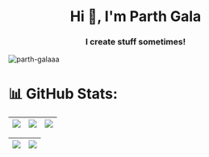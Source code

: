 <h1 align="center">Hi 👋, I'm Parth Gala</h1>
<h3 align="center">I create stuff sometimes!</h3>

<p align="left"> 
  <img src="https://komarev.com/ghpvc/?username=parth-galaaa&label=Profile%20views&color=0e75b6&style=flat" alt="parth-galaaa" /> 
</p>

# 📊 GitHub Stats:
<!-- ![banner](https://user-images.githubusercontent.com/109308073/202793525-b2d35c97-1687-46ed-a44a-86504d86c81c.png) -->
|![](http://github-profile-summary-cards.vercel.app/api/cards/stats?username=parth-galaaa&theme=github_dark) |![](http://github-profile-summary-cards.vercel.app/api/cards/repos-per-language?username=parth-galaaa&langs_count=8&theme=github_dark) |![](http://github-profile-summary-cards.vercel.app/api/cards/most-commit-language?username=parth-galaaa&theme=github_dark&langs_count=8)|
|---|---|---|

<!-- <p align="center">
<img align="center" src="http://github-profile-summary-cards.vercel.app/api/cards/profile-details?username=parth-galaaa&theme=github_dark" alt="Julian's github stats"/></p> -->

|![](https://github-readme-streak-stats.herokuapp.com/?user=parth-galaaa&hide_border=true&theme=dark)|![](https://github-readme-stats-eight-theta.vercel.app/api/top-langs/?username=parth-galaaa&layout=compact&langs_count=8&theme=dark)|
|---|---|
